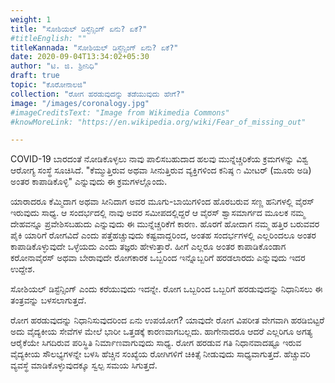 ```yaml
---
weight: 1
title: "ಸೋಶಿಯಲ್ ಡಿಸ್ಟೆನ್ಸಿಂಗ್ ಏನು? ಏಕೆ?"
#titleEnglish: ""
titleKannada: "ಸೋಶಿಯಲ್ ಡಿಸ್ಟೆನ್ಸಿಂಗ್ ಏನು? ಏಕೆ?"
date: 2020-09-04T13:34:02+05:30
author: "ಟಿ. ಜಿ. ಶ್ರೀನಿಧಿ"
draft: true
topic: "ಕೊರೋನಾಲಜಿ"
collection: "ರೋಗ ಹರಡುವುದನ್ನು ತಡೆಯುವುದು ಹೇಗೆ?"
image: "/images/coronalogy.jpg"
#imageCreditsText: "Image from Wikimedia Commons"
#knowMoreLink: "https://en.wikipedia.org/wiki/Fear_of_missing_out"

---
```


COVID-19 ಬಾರದಂತೆ ನೋಡಿಕೊಳ್ಳಲು ನಾವು ಪಾಲಿಸಬಹುದಾದ ಹಲವು ಮುನ್ನೆಚ್ಚರಿಕೆಯ ಕ್ರಮಗಳನ್ನು ವಿಶ್ವ ಆರೋಗ್ಯ ಸಂಸ್ಥೆ ಸೂಚಿಸಿದೆ. "ಕೆಮ್ಮುತ್ತಿರುವ ಅಥವಾ ಸೀನುತ್ತಿರುವ ವ್ಯಕ್ತಿಗಳಿಂದ ಕನಿಷ್ಠ ೧ ಮೀಟರ್ (ಮೂರು ಅಡಿ) ಅಂತರ ಕಾಪಾಡಿಕೊಳ್ಳಿ" ಎನ್ನುವುದು ಈ ಕ್ರಮಗಳಲ್ಲೊಂದು.

ಯಾರಾದರೂ ಕೆಮ್ಮಿದಾಗ ಅಥವಾ ಸೀನಿದಾಗ ಅವರ ಮೂಗು-ಬಾಯಿಗಳಿಂದ ಹೊರಬರುವ ಸಣ್ಣ ಹನಿಗಳಲ್ಲಿ ವೈರಸ್ ಇರುವುದು ಸಾಧ್ಯ. ಆ ಸಂದರ್ಭದಲ್ಲಿ ನಾವು ಅವರ ಸಮೀಪದಲ್ಲಿದ್ದರೆ ಆ ವೈರಸ್ ಶ್ವಾಸಮಾರ್ಗದ ಮೂಲಕ ನಮ್ಮ ದೇಹವನ್ನೂ ಪ್ರವೇಶಿಸಬಹುದು ಎನ್ನುವುದು ಈ ಮುನ್ನೆಚ್ಚರಿಕೆಗೆ ಕಾರಣ. ಹೊರಗೆ ಹೋದಾಗ ನಮ್ಮ ಹತ್ತಿರ ಬರುವವರ ಪೈಕಿ ಯಾರಿಗೆ ರೋಗವಿದೆ ಎಂದು ಪತ್ತೆಹಚ್ಚುವುದು ಕಷ್ಟವಾದ್ದರಿಂದ,  ಅಂತಹ ಸಂದರ್ಭಗಳಲ್ಲಿ ಎಲ್ಲರಿಂದಲೂ ಅಂತರ ಕಾಪಾಡಿಕೊಳ್ಳುವುದೇ ಒಳ್ಳೆಯದು ಎಂದು ತಜ್ಞರು ಹೇಳುತ್ತಾರೆ. ಹೀಗೆ ಎಲ್ಲರೂ ಅಂತರ ಕಾಪಾಡಿಕೊಂಡಾಗ ಕರೋನಾವೈರಸ್ ಅಥವಾ ಬೇರಾವುದೇ ರೋಗಕಾರಕ ಒಬ್ಬರಿಂದ ಇನ್ನೊಬ್ಬರಿಗೆ ಹರಡಲಾರದು ಎನ್ನುವುದು ಇದರ ಉದ್ದೇಶ. 

ಸೋಶಿಯಲ್ ಡಿಸ್ಟೆನ್ಸಿಂಗ್ ಎಂದು ಕರೆಯುವುದು ಇದನ್ನೇ. ರೋಗ ಒಬ್ಬರಿಂದ ಒಬ್ಬರಿಗೆ ಹರಡುವುದನ್ನು ನಿಧಾನಿಸಲು ಈ ತಂತ್ರವನ್ನು ಬಳಸಲಾಗುತ್ತದೆ.    

ರೋಗ ಹರಡುವುದನ್ನು ನಿಧಾನಿಸುವುದರಿಂದ ಏನು ಉಪಯೋಗ? ಯಾವುದೇ ರೋಗ ವಿಪರೀತ ವೇಗವಾಗಿ ಹರಡಿಬಿಟ್ಟರೆ ಅದು ವೈದ್ಯಕೀಯ ಸೇವೆಗಳ ಮೇಲೆ ಭಾರೀ ಒತ್ತಡಕ್ಕೆ ಕಾರಣವಾಗಬಲ್ಲದು. ಹಾಗೇನಾದರೂ ಆದರೆ ಎಲ್ಲರಿಗೂ ಅಗತ್ಯ ಆರೈಕೆಯೇ ಸಿಗದಿರುವ ಪರಿಸ್ಥಿತಿ ನಿರ್ಮಾಣವಾಗುವುದು ಸಾಧ್ಯ. ರೋಗ ಹರಡುವ ಗತಿ ನಿಧಾನವಾದಷ್ಟೂ ಇರುವ ವೈದ್ಯಕೀಯ ಸೌಲಭ್ಯಗಳನ್ನೇ ಬಳಸಿ ಹೆಚ್ಚಿನ ಸಂಖ್ಯೆಯ ರೋಗಿಗಳಿಗೆ ಚಿಕಿತ್ಸೆ ನೀಡುವುದು ಸಾಧ್ಯವಾಗುತ್ತದೆ. ಹೆಚ್ಚುವರಿ ವ್ಯವಸ್ಥೆ ಮಾಡಿಕೊಳ್ಳುವುದಕ್ಕೂ ಸ್ವಲ್ಪ ಸಮಯ ಸಿಗುತ್ತದೆ.

